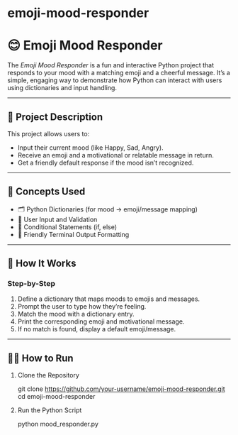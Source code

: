 # emoji-mood-responder

# 😊 Emoji Mood Responder

The *Emoji Mood Responder* is a fun and interactive Python project that responds to your mood with a matching emoji and a cheerful message. It’s a simple, engaging way to demonstrate how Python can interact with users using dictionaries and input handling.

---

## 📌 Project Description

This project allows users to:
- Input their current mood (like Happy, Sad, Angry).
- Receive an emoji and a motivational or relatable message in return.
- Get a friendly default response if the mood isn’t recognized.

---

## 🧠 Concepts Used

- 🗂️ Python Dictionaries (for mood → emoji/message mapping)
- 🧍 User Input and Validation
- 🔁 Conditional Statements (if, else)
- 🎯 Friendly Terminal Output Formatting

---

## 🚀 How It Works

### Step-by-Step

1. Define a dictionary that maps moods to emojis and messages.
2. Prompt the user to type how they’re feeling.
3. Match the mood with a dictionary entry.
4. Print the corresponding emoji and motivational message.
5. If no match is found, display a default emoji/message.

---

## 🧑‍💻 How to Run

1. Clone the Repository

   git clone https://github.com/your-username/emoji-mood-responder.git
   cd emoji-mood-responder

2. Run the Python Script

   python mood_responder.py
